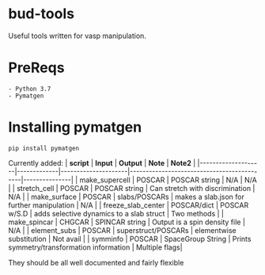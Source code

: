 # bud-tools
Useful tools written for vasp manipulation.

# PreReqs
```
- Python 3.7
- Pymatgen
```
# Installing pymatgen 
```
pip install pymatgen
```

Currently added:
| **script**         | **Input**   | **Output**          | **Note**                                   |  **Note2**    |
|--------------------|-------------|---------------------|--------------------------------------------|---------------|
| make_supercell     | POSCAR      | POSCAR string       | N/A                                        | N/A           |
| stretch_cell       | POSCAR      | POSCAR string       | Can stretch with discrimination            | N/A           |
| make_surface       | POSCAR      | slabs/POSCARs       | makes a slab.json for further manipulation | N/A           |
| freeze_slab_center | POSCAR/dict | POSCAR w/S.D        | adds selective dynamics to a slab struct   | Two methods   |
| make_spincar       | CHGCAR      | SPINCAR string      | Output is a spin density file              | N/A           |
| element_subs       | POSCAR      | superstruct/POSCARs | elementwise substitution                   | Not avail     |
| symminfo           | POSCAR      | SpaceGroup String   | Prints symmetry/transformation information | Multiple flags|

They should be all well documented and fairly flexible
